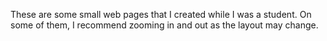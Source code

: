 These are some small web pages that I created while I was a student. On some of them, I recommend zooming in and out as the layout may change.
